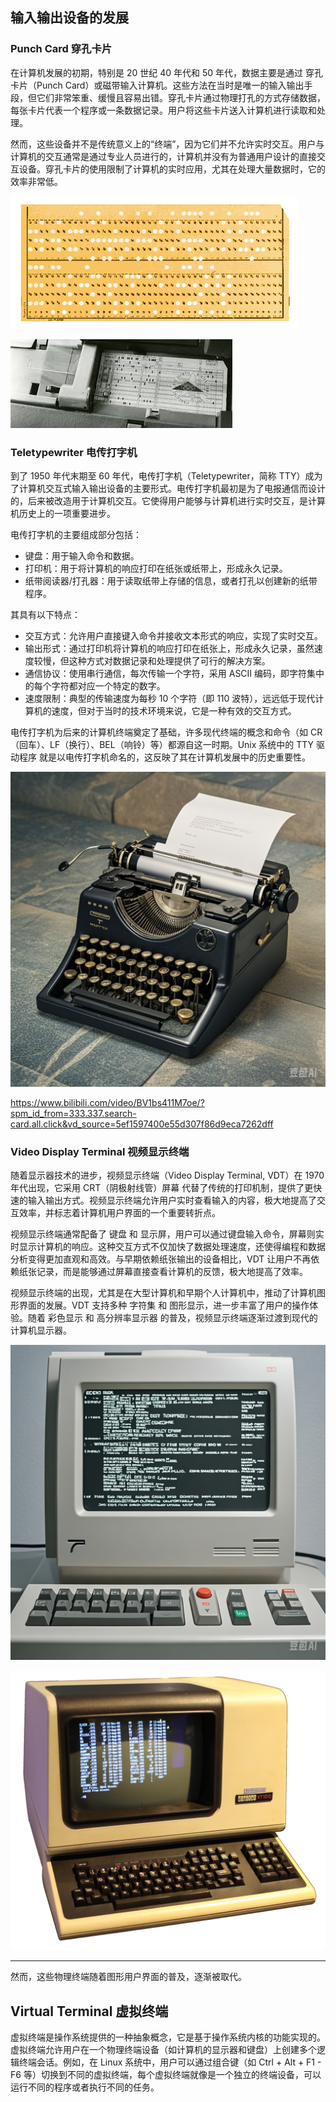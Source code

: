 ## 输入输出设备的发展

### Punch Card 穿孔卡片

在计算机发展的初期，特别是 20 世纪 40 年代和 50 年代，数据主要是通过 穿孔卡片（Punch Card）或磁带输入计算机。这些方法在当时是唯一的输入输出手段，但它们非常笨重、缓慢且容易出错。穿孔卡片通过物理打孔的方式存储数据，每张卡片代表一个程序或一条数据记录。用户将这些卡片送入计算机进行读取和处理。

然而，这些设备并不是传统意义上的“终端”，因为它们并不允许实时交互。用户与计算机的交互通常是通过专业人员进行的，计算机并没有为普通用户设计的直接交互设备。穿孔卡片的使用限制了计算机的实时应用，尤其在处理大量数据时，它的效率非常低。

![alt text](image-3.png)

![alt text](image-4.png)

### Teletypewriter 电传打字机

到了 1950 年代末期至 60 年代，电传打字机（Teletypewriter，简称 TTY）成为了计算机交互式输入输出设备的主要形式。电传打字机最初是为了电报通信而设计的，后来被改造用于计算机交互。它使得用户能够与计算机进行实时交互，是计算机历史上的一项重要进步。

电传打字机的主要组成部分包括：

- 键盘：用于输入命令和数据。
- 打印机：用于将计算机的响应打印在纸张或纸带上，形成永久记录。
- 纸带阅读器/打孔器：用于读取纸带上存储的信息，或者打孔以创建新的纸带程序。

其具有以下特点：

- 交互方式：允许用户直接键入命令并接收文本形式的响应，实现了实时交互。
- 输出形式：通过打印机将计算机的响应打印在纸张上，形成永久记录，虽然速度较慢，但这种方式对数据记录和处理提供了可行的解决方案。
- 通信协议：使用串行通信，每次传输一个字符，采用 ASCII 编码，即字符集中的每个字符都对应一个特定的数字。
- 速度限制：典型的传输速度为每秒 10 个字符（即 110 波特），远远低于现代计算机的速度，但对于当时的技术环境来说，它是一种有效的交互方式。

电传打字机为后来的计算机终端奠定了基础，许多现代终端的概念和命令（如 CR（回车）、LF（换行）、BEL（响铃）等）都源自这一时期。Unix 系统中的 TTY 驱动程序 就是以电传打字机命名的，这反映了其在计算机发展中的历史重要性。

![alt text](image.png)

https://www.bilibili.com/video/BV1bs411M7oe/?spm_id_from=333.337.search-card.all.click&vd_source=5ef1597400e55d307f86d9eca7262dff

### Video Display Terminal 视频显示终端

随着显示器技术的进步，视频显示终端（Video Display Terminal, VDT）在 1970 年代出现，它采用 CRT（阴极射线管）屏幕 代替了传统的打印机制，提供了更快速的输入输出方式。视频显示终端允许用户实时查看输入的内容，极大地提高了交互效率，并标志着计算机用户界面的一个重要转折点。

视频显示终端通常配备了 键盘 和 显示屏，用户可以通过键盘输入命令，屏幕则实时显示计算机的响应。这种交互方式不仅加快了数据处理速度，还使得编程和数据分析变得更加直观和高效。与早期依赖纸张输出的设备相比，VDT 让用户不再依赖纸张记录，而是能够通过屏幕直接查看计算机的反馈，极大地提高了效率。

视频显示终端的出现，尤其是在大型计算机和早期个人计算机中，推动了计算机图形界面的发展。VDT 支持多种 字符集 和 图形显示，进一步丰富了用户的操作体验。随着 彩色显示 和 高分辨率显示器 的普及，视频显示终端逐渐过渡到现代的 计算机显示器。

![alt text](image-1.png)

![alt text](image-2.png)

---

然而，这些物理终端随着图形用户界面的普及，逐渐被取代。

## Virtual Terminal 虚拟终端

虚拟终端是操作系统提供的一种抽象概念，它是基于操作系统内核的功能实现的。虚拟终端允许用户在一个物理终端设备（如计算机的显示器和键盘）上创建多个逻辑终端会话。例如，在 Linux 系统中，用户可以通过组合键（如 Ctrl + Alt + F1 - F6 等）切换到不同的虚拟终端，每个虚拟终端就像是一个独立的终端设备，可以运行不同的程序或者执行不同的任务。
